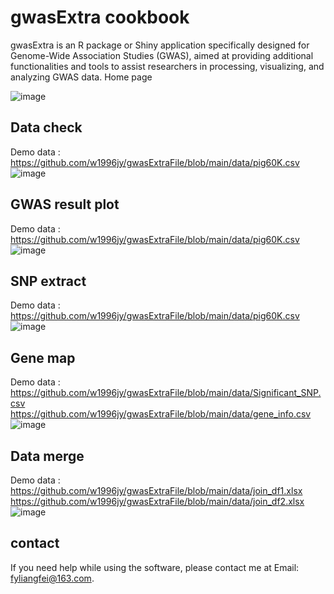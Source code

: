 # gwasExtra cookbook
gwasExtra is an R package or Shiny application specifically designed for Genome-Wide Association Studies (GWAS), aimed at providing additional functionalities and tools to assist researchers in processing, visualizing, and analyzing GWAS data.
Home page

![image](https://github.com/user-attachments/assets/f676b111-ce29-437c-b50a-ad3d27342306)

## Data check
Demo data : 
https://github.com/w1996jy/gwasExtraFile/blob/main/data/pig60K.csv
![image](https://github.com/user-attachments/assets/b3820a1c-166e-4780-abc4-946cc26cd664)

## GWAS result plot
Demo data : 
https://github.com/w1996jy/gwasExtraFile/blob/main/data/pig60K.csv
![image](https://github.com/user-attachments/assets/8b9bc1cc-7550-4c75-9471-4dcb5af3733b)

## SNP extract
Demo data : 
https://github.com/w1996jy/gwasExtraFile/blob/main/data/pig60K.csv
![image](https://github.com/user-attachments/assets/ce976533-aa41-4d40-bc79-0338592b0a6d)

## Gene map
Demo data :
https://github.com/w1996jy/gwasExtraFile/blob/main/data/Significant_SNP.csv
https://github.com/w1996jy/gwasExtraFile/blob/main/data/gene_info.csv 
![image](https://github.com/user-attachments/assets/2af6f641-5082-41d5-a5a6-b9ca7c8e078c)

## Data merge
Demo data :
https://github.com/w1996jy/gwasExtraFile/blob/main/data/join_df1.xlsx
https://github.com/w1996jy/gwasExtraFile/blob/main/data/join_df2.xlsx
![image](https://github.com/user-attachments/assets/468a774b-5d8d-48cd-8539-3e380da8a75e)

## contact 
If you need help while using the software, please contact me at Email: fyliangfei@163.com.
